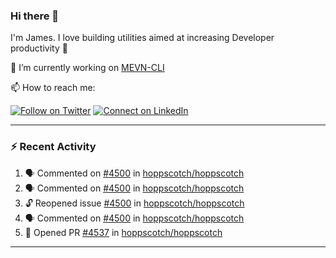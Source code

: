 ### Hi there 👋

I'm James. I love building utilities aimed at increasing Developer productivity :raised_hands: 

🔭 I’m currently working on [MEVN-CLI](https://github.com/madlabsinc/mevn-cli)

📫 How to reach me:

[![Follow on Twitter](https://img.shields.io/badge/--twitter?label=Twitter&logo=Twitter&style=social)](https://twitter.com/james_madhacks) [![Connect on LinkedIn](https://img.shields.io/badge/--linkedin?label=LinkedIn&logo=LinkedIn&style=social)](https://www.linkedin.com/in/jamesgeorge007)

---

### :zap: Recent Activity

<!--START_SECTION:activity-->
1. 🗣 Commented on [#4500](https://github.com/hoppscotch/hoppscotch/issues/4500#issuecomment-2483739226) in [hoppscotch/hoppscotch](https://github.com/hoppscotch/hoppscotch)
2. 🗣 Commented on [#4500](https://github.com/hoppscotch/hoppscotch/issues/4500#issuecomment-2479043757) in [hoppscotch/hoppscotch](https://github.com/hoppscotch/hoppscotch)
3. 🔓 Reopened issue [#4500](https://github.com/hoppscotch/hoppscotch/issues/4500) in [hoppscotch/hoppscotch](https://github.com/hoppscotch/hoppscotch)
4. 🗣 Commented on [#4500](https://github.com/hoppscotch/hoppscotch/issues/4500#issuecomment-2475848180) in [hoppscotch/hoppscotch](https://github.com/hoppscotch/hoppscotch)
5. 💪 Opened PR [#4537](https://github.com/hoppscotch/hoppscotch/pull/4537) in [hoppscotch/hoppscotch](https://github.com/hoppscotch/hoppscotch)
<!--END_SECTION:activity-->

---

<!--
**jamesgeorge007/jamesgeorge007** is a ✨ _special_ ✨ repository because its `README.md` (this file) appears on your GitHub profile.

Here are some ideas to get you started:

- 🌱 I’m currently learning ...
- 👯 I’m looking to collaborate on ...
- 🤔 I’m looking for help with ...
- 💬 Ask me about ...
- 😄 Pronouns: ...
- ⚡ Fun fact: ...
-->
